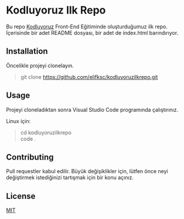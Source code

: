# Kodluyoruz Ilk Repo
Bu repo [Kodluyoruz](<https://kodluyoruz.org/tr/kodluyoruz/>) Front-End Eğitiminde oluşturduğumuz ilk repo. İçerisinde bir adet README dosyası, bir adet de index.html barındırıyor.

## Installation
Öncelikle projeyi clonelayın.

> git clone https://github.com/elifksc/kodluyoruzilkrepo.git

## Usage

Projeyi cloneladıktan sonra Visual Studio Code programında çalıştırınız.

Linux için:
 
> cd kodluyoruzilkrepo <br>
code .

## Contributing

Pull requestler kabul edilir. Büyük değişiklikler için, lütfen önce neyi değiştirmek istediğinizi tartışmak için bir konu açınız.

## License
[MIT](<https://choosealicense.com/licenses/mit/>)

